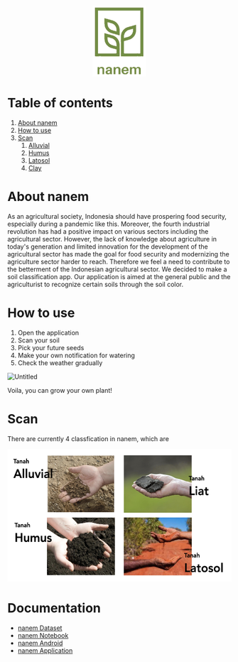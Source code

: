 <p align="center">
<img src="/docs/logo1.png" alt="logo" width="120" height="160">
    
# Table of contents
1. [About nanem](#abt)
2. [How to use](#introduction)
3. [Scan](#paragraph1)
    1. [Alluvial](#alluvial)
    2. [Humus](#humus)
    3. [Latosol](#latosol)
    4. [Clay](#clay)

# About nanem <a name="abt"></a>
As an agricultural society, Indonesia should have prospering food security, especially during a pandemic like this. Moreover, the fourth industrial revolution has had a positive impact on various sectors including the agricultural sector. However, the lack of knowledge about agriculture in today's generation and limited innovation for the development of the agricultural sector has made the goal for food security and modernizing the agriculture sector harder to reach. Therefore we feel a need to contribute to the betterment of the Indonesian agricultural sector. We decided to make a soil classification app. Our application is aimed at the general public and the agriculturist to recognize certain soils through the soil color.

# 

# How to use <a name="use"></a>
1. Open the application
2. Scan your soil
3. Pick your future seeds
4. Make your own notification for watering
5. Check the weather gradually

![Untitled](https://user-images.githubusercontent.com/74973390/120377950-fe365500-c347-11eb-82ce-0bd3c8ed1f25.gif)

Voila, you can grow your own plant!

# Scan <a name="scan"></a>
There are currently 4 classfication in nanem, which are

<img src="/docs/tanah github.001.jpeg" alt="tanah" width="600" height="300">
  
# Documentation
* [nanem Dataset](https://github.com/kimimumemo/nanem/blob/main/nanem_dataset.zip)
* [nanem Notebook](https://github.com/kimimumemo/nanem/blob/main/Nanem_Final.ipynb)
* [nanem Android](https://github.com/kimimumemo/nanem-android.git)
* [nanem Application](https://bit.ly/nanem-app)    
    

